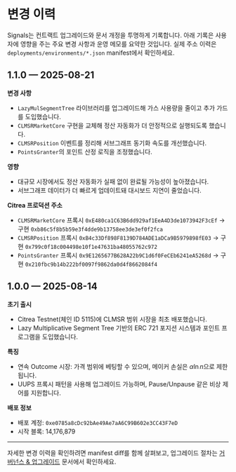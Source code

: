 # 변경 이력

Signals는 컨트랙트 업그레이드와 문서 개정을 투명하게 기록합니다. 아래 기록은 사용자에 영향을 주는 주요 변경 사항과 운영 메모를 요약한 것입니다. 실제 주소 이력은 `deployments/environments/*.json` manifest에서 확인하세요.

## 1.1.0 — 2025-08-21

**변경 사항**
- `LazyMulSegmentTree` 라이브러리를 업그레이드해 가스 사용량을 줄이고 추가 가드를 도입했습니다.
- `CLMSRMarketCore` 구현을 교체해 정산 자동화가 더 안정적으로 실행되도록 했습니다.
- `CLMSRPosition` 이벤트를 정리해 서브그래프 동기화 속도를 개선했습니다.
- `PointsGranter`의 포인트 산정 로직을 조정했습니다.

**영향**
- 대규모 시장에서도 정산 자동화가 실패 없이 완료될 가능성이 높아졌습니다.
- 서브그래프 데이터가 더 빠르게 업데이트돼 대시보드 지연이 줄었습니다.

**Citrea 프로덕션 주소**
- `CLMSRMarketCore` 프록시 `0xE480ca1C63B6dd929af1EeA4D3de1073942F3cEf` → 구현 `0xb86c5f8b5b59e3f4dde9b13758ee3de3ef0f2fca`
- `CLMSRPosition` 프록시 `0xB4c33Df898F8139D784ADE1aDCa9B5979898fE03` → 구현 `0x799c0f18c004498e10f1e47631ba48055762c972`
- `PointsGranter` 프록시 `0x9E1265677B628A22b9C1d6f0FeCEb6241eA5268d` → 구현 `0x210fbc9b14b222bf0097f9862da0d4f8662084f4`

## 1.0.0 — 2025-08-14

**초기 출시**
- Citrea Testnet(체인 ID 5115)에 CLMSR 범위 시장을 최초 배포했습니다.
- Lazy Multiplicative Segment Tree 기반의 ERC 721 포지션 시스템과 포인트 프로그램을 도입했습니다.

**특징**
- 연속 Outcome 시장: 가격 범위에 베팅할 수 있으며, 메이커 손실은 $\alpha \ln n$으로 제한됩니다.
- UUPS 프록시 패턴을 사용해 업그레이드 가능하며, Pause/Unpause 같은 비상 제어를 지원합니다.

**배포 정보**
- 배포 계정: `0xe0785a8cDc92bAe49Ae7aA6C99B602e3CC43F7eD`
- 시작 블록: 14,176,879

---

자세한 변경 이력을 확인하려면 manifest diff를 함께 살펴보고, 업그레이드 절차는 [거버넌스 & 업그레이드](../governance/upgrades.md) 문서에서 확인하세요.
